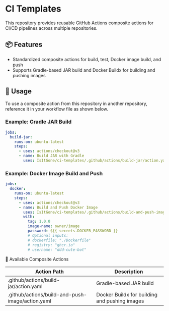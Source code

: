 # CI Templates

This repository provides reusable GitHub Actions composite actions for CI/CD pipelines across multiple repositories.

## 📦 Features

- Standardized composite actions for build, test, Docker image build, and push
- Supports Gradle-based JAR build and Docker Buildx for building and pushing images

## 🚀 Usage

To use a composite action from this repository in another repository, reference it in your workflow file as shown below.

### Example: Gradle JAR Build

```yaml
jobs:
  build-jar:
    runs-on: ubuntu-latest
    steps:
      - uses: actions/checkout@v3
      - name: Build JAR with Gradle
        uses: IsItGone/ci-templates/.github/actions/build-jar/action.yaml
```

### Example: Docker Image Build and Push
```yaml
jobs:
  docker:
    runs-on: ubuntu-latest
    steps:
      - uses: actions/checkout@v3
      - name: Build and Push Docker Image
        uses: IsItGone/ci-templates/.github/actions/build-and-push-image/action.yaml
        with:
          tag: 1.0.0
          image-name: owner/image
          password: ${{ secrets.DOCKER_PASSWORD }}
          # Optional inputs:
          # dockerfile: "./Dockerfile"
          # registry: "ghcr.io"
          # username: "ddd-cute-bot"
```

📁 Available Composite Actions

| Action Path                                      | Description                                        |
| ------------------------------------------------ | -------------------------------------------------- |
| .github/actions/build-jar/action.yaml            | Gradle-based JAR build                             |
| .github/actions/build-and-push-image/action.yaml | Docker Buildx for building and pushing images      |

